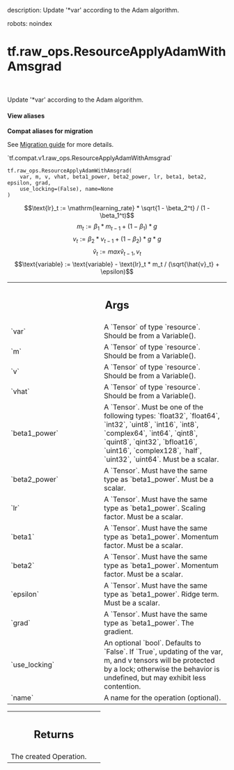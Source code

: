 description: Update '*var' according to the Adam algorithm.

robots: noindex

# tf.raw_ops.ResourceApplyAdamWithAmsgrad

<!-- Insert buttons and diff -->

<table class="tfo-notebook-buttons tfo-api nocontent" align="left">

</table>



Update '*var' according to the Adam algorithm.

<section class="expandable">
  <h4 class="showalways">View aliases</h4>
  <p>
<b>Compat aliases for migration</b>
<p>See
<a href="https://www.tensorflow.org/guide/migrate">Migration guide</a> for
more details.</p>
<p>`tf.compat.v1.raw_ops.ResourceApplyAdamWithAmsgrad`</p>
</p>
</section>

<pre class="devsite-click-to-copy prettyprint lang-py tfo-signature-link">
<code>tf.raw_ops.ResourceApplyAdamWithAmsgrad(
    var, m, v, vhat, beta1_power, beta2_power, lr, beta1, beta2, epsilon, grad,
    use_locking=(False), name=None
)
</code></pre>



<!-- Placeholder for "Used in" -->

$$\text{lr}_t := \mathrm{learning_rate} * \sqrt{1 - \beta_2^t} / (1 - \beta_1^t)$$
$$m_t := \beta_1 * m_{t-1} + (1 - \beta_1) * g$$
$$v_t := \beta_2 * v_{t-1} + (1 - \beta_2) * g * g$$
$$\hat{v}_t := max{\hat{v}_{t-1}, v_t}$$
$$\text{variable} := \text{variable} - \text{lr}_t * m_t / (\sqrt{\hat{v}_t} + \epsilon)$$

<!-- Tabular view -->
 <table class="responsive fixed orange">
<colgroup><col width="214px"><col></colgroup>
<tr><th colspan="2"><h2 class="add-link">Args</h2></th></tr>

<tr>
<td>
`var`
</td>
<td>
A `Tensor` of type `resource`. Should be from a Variable().
</td>
</tr><tr>
<td>
`m`
</td>
<td>
A `Tensor` of type `resource`. Should be from a Variable().
</td>
</tr><tr>
<td>
`v`
</td>
<td>
A `Tensor` of type `resource`. Should be from a Variable().
</td>
</tr><tr>
<td>
`vhat`
</td>
<td>
A `Tensor` of type `resource`. Should be from a Variable().
</td>
</tr><tr>
<td>
`beta1_power`
</td>
<td>
A `Tensor`. Must be one of the following types: `float32`, `float64`, `int32`, `uint8`, `int16`, `int8`, `complex64`, `int64`, `qint8`, `quint8`, `qint32`, `bfloat16`, `uint16`, `complex128`, `half`, `uint32`, `uint64`.
Must be a scalar.
</td>
</tr><tr>
<td>
`beta2_power`
</td>
<td>
A `Tensor`. Must have the same type as `beta1_power`.
Must be a scalar.
</td>
</tr><tr>
<td>
`lr`
</td>
<td>
A `Tensor`. Must have the same type as `beta1_power`.
Scaling factor. Must be a scalar.
</td>
</tr><tr>
<td>
`beta1`
</td>
<td>
A `Tensor`. Must have the same type as `beta1_power`.
Momentum factor. Must be a scalar.
</td>
</tr><tr>
<td>
`beta2`
</td>
<td>
A `Tensor`. Must have the same type as `beta1_power`.
Momentum factor. Must be a scalar.
</td>
</tr><tr>
<td>
`epsilon`
</td>
<td>
A `Tensor`. Must have the same type as `beta1_power`.
Ridge term. Must be a scalar.
</td>
</tr><tr>
<td>
`grad`
</td>
<td>
A `Tensor`. Must have the same type as `beta1_power`. The gradient.
</td>
</tr><tr>
<td>
`use_locking`
</td>
<td>
An optional `bool`. Defaults to `False`.
If `True`, updating of the var, m, and v tensors will be protected
by a lock; otherwise the behavior is undefined, but may exhibit less
contention.
</td>
</tr><tr>
<td>
`name`
</td>
<td>
A name for the operation (optional).
</td>
</tr>
</table>



<!-- Tabular view -->
 <table class="responsive fixed orange">
<colgroup><col width="214px"><col></colgroup>
<tr><th colspan="2"><h2 class="add-link">Returns</h2></th></tr>
<tr class="alt">
<td colspan="2">
The created Operation.
</td>
</tr>

</table>

